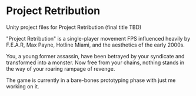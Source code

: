 # Project Retribution
 Unity project files for Project Retribution (final title TBD)
 
 "Project Retribution" is a single-player movement FPS influenced heavily by F.E.A.R, Max Payne, Hotline Miami,
 and the aesthetics of the early 2000s.
 
 You, a young former assassin, have been betrayed by your syndicate and transformed into a monster.
 Now free from your chains, nothing stands in the way of your roaring rampage of revenge.
 
 The game is currently in a bare-bones prototyping phase with just me working on it.